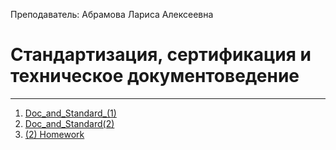 Преподаватель: Абрамова Лариса Алексеевна
# Стандартизация, сертификация и техническое документоведение
---
1. [Doc_and_Standard_(1)](Doc_and_Standart_(1).md)
2. [Doc_and_Standard(2)](Doc_and_Standart(2).md)
3. [(2) Homework](Doc_and_Standard(3).md)